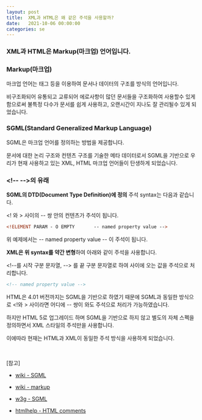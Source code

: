 ```yaml
---
layout: post
title:  XML과 HTML은 왜 같은 주석을 사용할까?
date:   2021-10-06 00:00:00
categories: se
---
```


### XML과 HTML은 Markup(마크업) 언어입니다.



### Markup(마크업)

마크업 언어는 태그 등을 이용하여 문서나 데이터의 구조를 방식의 언어입니다.

비구조화되어 유통되고 교류되어 에로사항이 많던 문서들을 구조화하여 사용할수 있게 함으로써 불특정 다수가 문서를 쉽게 사용하고, 오랜시간이 지나도 잘 관리될수 있게 되었습니다.



### SGML(Standard Generalized Markup Language)

SGML은 마크업 언어를 정의하는 방법을 제공합니다. 

문서에 대한 논리 구조와 컨텐츠 구조를 기술한 메타 데이터로서 SGML을 기반으로 우리가 현재 사용하고 있는 XML, HTML 마크업 언어들이 탄생하게 되었습니다.



### \<!-- -->의 유래

**SGML의 DTD(Document Type Definition)에 정의** 주석 syntax는 다음과 같습니다.

<! 와 > 사이의 -- 쌍 안의 컨텐츠가 주석이 됩니다.

```html
<!ELEMENT PARAM - O EMPTY       -- named property value -->
```

위 예제에서는  -- named property value -- 이 주석이 됩니다.



**XML은 위 syntax를 약간 변형**하여 아래와 같이 주석을 사용합니다.

\<!--를 시작 구분 문자열, --> 를 끝 구분 문자열로 하여 사이에 오는 값을 주석으로 처리합니다.

```xml
<!-- named property value -->
```



HTML은 4.01 버전까지는 SGML을 기반으로 하였기 때문에 SGML과 동일한 방식으로 <!와 > 사이라면 어디에 -- 쌍이 와도 주석으로 처리가 가능하였습니다.

하지만 HTML 5로 업그레이드 하며 SGML을 기반으로 하지 않고 별도의 자체 스펙을 정의하면서 XML 스타일의 주석만을 사용합니다.



이에따라 현재는 HTML과 XML이 동일한 주석 방식을 사용하게 되었습니다.

<br>

[참고]

- [wiki - SGML](https://en.wikipedia.org/wiki/Standard_Generalized_Markup_Language)
- [wiki - markup](https://en.wikipedia.org/wiki/Markup_language)

- [w3g - SGML](https://www.w3.org/TR/WD-html40-970917/intro/sgmltut.html)

- [htmlhelp - HTML comments](https://www.htmlhelp.com/reference/wilbur/misc/comment.html)